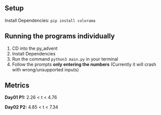 ## Setup

Install Dependencies:
`pip install colorama`

## Running the programs individually

1. CD into the py_advent
2. Install Dependencies
3. Run the command `python3 main.py` in your terminal
4. Follow the prompts **only entering the numbers** (Currently it will crash with wrong/unsupported inputs)

## Metrics

**Day01 P1:** 2.26 < t < 4.76

**Day02 P2:** 4.85 < t < 7.34
